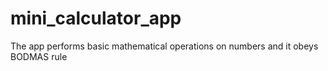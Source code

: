# mini_calculator_app
The app performs basic mathematical operations on numbers and it obeys BODMAS rule
